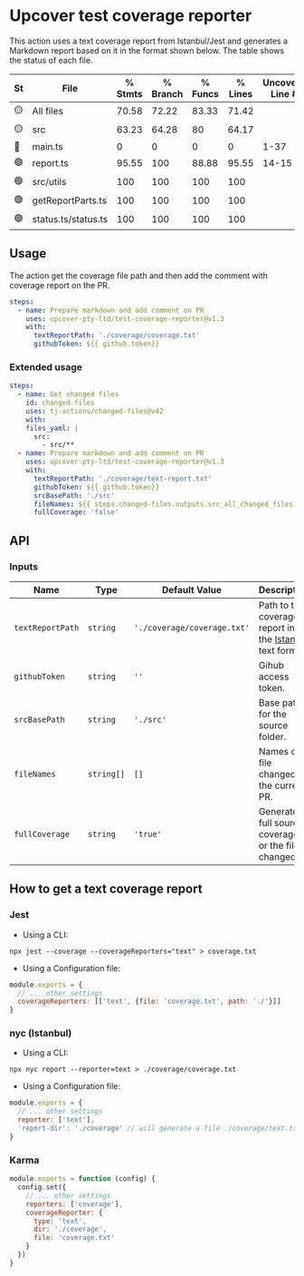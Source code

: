 # Upcover test coverage reporter

This action uses a text coverage report from Istanbul/Jest and generates a Markdown report based on it in the format shown below.
The table shows the status of each file.

| St  | File                | % Stmts | % Branch | % Funcs | % Lines | Uncovered Line #s |
| --- | ------------------- | ------- | -------- | ------- | ------- | ----------------- |
| 🟡  | All files           | 70.58   | 72.22    | 83.33   | 71.42   |
| 🟡  | src                 | 63.23   | 64.28    | 80      | 64.17   |
| 🔴  | main.ts             | 0       | 0        | 0       | 0       | 1-37              |
| 🟢  | report.ts           | 95.55   | 100      | 88.88   | 95.55   | 14-15             |
| 🟢  | src/utils           | 100     | 100      | 100     | 100     |
| 🟢  | getReportParts.ts   | 100     | 100      | 100     | 100     |
| 🟢  | status.ts/status.ts | 100     | 100      | 100     | 100     |

## Usage

The action get the coverage file path and then add the comment with coverage report on the PR.

```yaml
steps:
  - name: Prepare markdown and add comment on PR
    uses: upcover-pty-ltd/test-coverage-reporter@v1.3
    with:
      textReportPath: './coverage/coverage.txt'
      githubToken: ${{ github.token}}
```

### Extended usage

```yaml
steps:
  - name: Get changed files
    id: changed-files
    uses: tj-actions/changed-files@v42
    with:
    files_yaml: |
      src:
        - src/**
  - name: Prepare markdown and add comment on PR
    uses: upcover-pty-ltd/test-coverage-reporter@v1.3
    with:
      textReportPath: './coverage/text-report.txt'
      githubToken: ${{ github.token}}
      srcBasePath: './src'
      fileNames: ${{ steps.changed-files.outputs.src_all_changed_files }}
      fullCoverage: 'false'
```

## API

### Inputs

| Name             | Type       | Default Value               | Description                                                                          |
| ---------------- | ---------- | --------------------------- | ------------------------------------------------------------------------------------ |
| `textReportPath` | `string`   | `'./coverage/coverage.txt'` | Path to the coverage report in the [Istanbul](https://istanbul.js.org/) text format. |
| `githubToken`    | `string`   | `''`                        | Gihub access token.                                                                  |
| `srcBasePath`    | `string`   | `'./src'`                   | Base path for the source folder.                                                     |
| `fileNames`      | `string[]` | `[]`                        | Names of file changed in the current PR.                                             |
| `fullCoverage`   | `string`   | `'true'`                    | Generate full source coverage or the files changed.                                  |

## How to get a text coverage report

### Jest

- Using a CLI:

```shell
npx jest --coverage --coverageReporters="text" > coverage.txt
```

- Using a Configuration file:

```js
module.exports = {
  // ... other settings
  coverageReporters: [['text', {file: 'coverage.txt', path: './'}]]
}
```

### nyc (Istanbul)

- Using a CLI:

```shell
npx nyc report --reporter=text > ./coverage/coverage.txt
```

- Using a Configuration file:

```js
module.exports = {
  // ... other settings
  reporter: ['text'],
  'report-dir': './coverage' // will generate a file ./coverage/text.txt
}
```

### Karma

```js
module.exports = function (config) {
  config.set({
    // ... other settings
    reporters: ['coverage'],
    coverageReporter: {
      type: 'text',
      dir: './coverage',
      file: 'coverage.txt'
    }
  })
}
```

